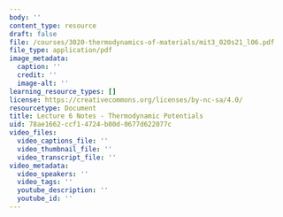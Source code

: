 ```yaml
---
body: ''
content_type: resource
draft: false
file: /courses/3020-thermodynamics-of-materials/mit3_020s21_l06.pdf
file_type: application/pdf
image_metadata:
  caption: ''
  credit: ''
  image-alt: ''
learning_resource_types: []
license: https://creativecommons.org/licenses/by-nc-sa/4.0/
resourcetype: Document
title: Lecture 6 Notes - Thermodynamic Potentials
uid: 78ae1662-ccf1-4724-b00d-0677d622077c
video_files:
  video_captions_file: ''
  video_thumbnail_file: ''
  video_transcript_file: ''
video_metadata:
  video_speakers: ''
  video_tags: ''
  youtube_description: ''
  youtube_id: ''
---
```

